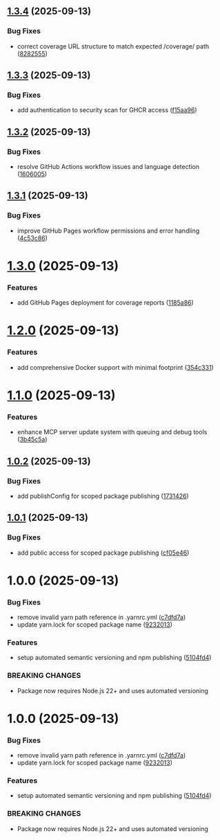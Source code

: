 ## [1.3.4](https://github.com/structured-world/project-nexus-mcp/compare/v1.3.3...v1.3.4) (2025-09-13)

### Bug Fixes

- correct coverage URL structure to match expected /coverage/ path ([8282555](https://github.com/structured-world/project-nexus-mcp/commit/8282555254b2f83a0799f7ff246ce21d4e17c13b))

## [1.3.3](https://github.com/structured-world/project-nexus-mcp/compare/v1.3.2...v1.3.3) (2025-09-13)

### Bug Fixes

- add authentication to security scan for GHCR access ([f15aa96](https://github.com/structured-world/project-nexus-mcp/commit/f15aa96f7430bc45979c37d4a3d138d9d2d0d21d))

## [1.3.2](https://github.com/structured-world/project-nexus-mcp/compare/v1.3.1...v1.3.2) (2025-09-13)

### Bug Fixes

- resolve GitHub Actions workflow issues and language detection ([1606005](https://github.com/structured-world/project-nexus-mcp/commit/160600582a76f7ea777b9988c3488abe9e3023a3))

## [1.3.1](https://github.com/structured-world/project-nexus-mcp/compare/v1.3.0...v1.3.1) (2025-09-13)

### Bug Fixes

- improve GitHub Pages workflow permissions and error handling ([4c53c86](https://github.com/structured-world/project-nexus-mcp/commit/4c53c868f4d7094eae5e0be08f0b28c2c647d89e))

# [1.3.0](https://github.com/structured-world/project-nexus-mcp/compare/v1.2.0...v1.3.0) (2025-09-13)

### Features

- add GitHub Pages deployment for coverage reports ([1185a86](https://github.com/structured-world/project-nexus-mcp/commit/1185a868d406c3759621292727ba4117f1bd467b))

# [1.2.0](https://github.com/structured-world/project-nexus-mcp/compare/v1.1.0...v1.2.0) (2025-09-13)

### Features

- add comprehensive Docker support with minimal footprint ([354c331](https://github.com/structured-world/project-nexus-mcp/commit/354c3312358f7149cfce46a6ae9c37bf2ea94834))

# [1.1.0](https://github.com/structured-world/project-nexus-mcp/compare/v1.0.2...v1.1.0) (2025-09-13)

### Features

- enhance MCP server update system with queuing and debug tools ([3b45c5a](https://github.com/structured-world/project-nexus-mcp/commit/3b45c5a9270917093aac6a8b8105bd1ef9043cdb))

## [1.0.2](https://github.com/structured-world/project-nexus-mcp/compare/v1.0.1...v1.0.2) (2025-09-13)

### Bug Fixes

- add publishConfig for scoped package publishing ([1731426](https://github.com/structured-world/project-nexus-mcp/commit/173142607680adc18a8eb0b21abf26f83e6dd925))

## [1.0.1](https://github.com/structured-world/project-nexus-mcp/compare/v1.0.0...v1.0.1) (2025-09-13)

### Bug Fixes

- add public access for scoped package publishing ([cf05e46](https://github.com/structured-world/project-nexus-mcp/commit/cf05e469eb5e647d0496d3f2878569156bcd0902))

# 1.0.0 (2025-09-13)

### Bug Fixes

- remove invalid yarn path reference in .yarnrc.yml ([c7dfd7a](https://github.com/structured-world/project-nexus-mcp/commit/c7dfd7afd7d8207d4348ca34b3a258610e4d6cfd))
- update yarn.lock for scoped package name ([9232013](https://github.com/structured-world/project-nexus-mcp/commit/92320135d3dc0e6a2334ada5401aa00a27aaf718))

### Features

- setup automated semantic versioning and npm publishing ([5104fd4](https://github.com/structured-world/project-nexus-mcp/commit/5104fd451948b039ec68435f716542d78f64dc54))

### BREAKING CHANGES

- Package now requires Node.js 22+ and uses automated versioning

# 1.0.0 (2025-09-13)

### Bug Fixes

- remove invalid yarn path reference in .yarnrc.yml ([c7dfd7a](https://github.com/structured-world/project-nexus-mcp/commit/c7dfd7afd7d8207d4348ca34b3a258610e4d6cfd))
- update yarn.lock for scoped package name ([9232013](https://github.com/structured-world/project-nexus-mcp/commit/92320135d3dc0e6a2334ada5401aa00a27aaf718))

### Features

- setup automated semantic versioning and npm publishing ([5104fd4](https://github.com/structured-world/project-nexus-mcp/commit/5104fd451948b039ec68435f716542d78f64dc54))

### BREAKING CHANGES

- Package now requires Node.js 22+ and uses automated versioning
